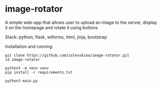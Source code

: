 # image-rotator

A simple web-app that allows user to upload an image to the server, display it on the homepage and rotate it using buttons

Stack: python, flask, wtforms, html, jinja, bootstrap

Installation and running:

```console
git clone https://github.com/zalevskiaa/image-rotator.git
cd image-rotator

python3 -m venv venv
pip install -r requirements.txt

python3 main.py
```
